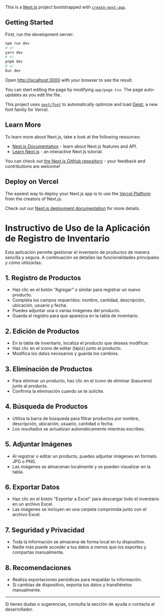 This is a [Next.js](https://nextjs.org) project bootstrapped with [`create-next-app`](https://nextjs.org/docs/app/api-reference/cli/create-next-app).

## Getting Started

First, run the development server:

```bash
npm run dev
# or
yarn dev
# or
pnpm dev
# or
bun dev
```

Open [http://localhost:3000](http://localhost:3000) with your browser to see the result.

You can start editing the page by modifying `app/page.tsx`. The page auto-updates as you edit the file.

This project uses [`next/font`](https://nextjs.org/docs/app/building-your-application/optimizing/fonts) to automatically optimize and load [Geist](https://vercel.com/font), a new font family for Vercel.

## Learn More

To learn more about Next.js, take a look at the following resources:

- [Next.js Documentation](https://nextjs.org/docs) - learn about Next.js features and API.
- [Learn Next.js](https://nextjs.org/learn) - an interactive Next.js tutorial.

You can check out [the Next.js GitHub repository](https://github.com/vercel/next.js) - your feedback and contributions are welcome!

## Deploy on Vercel

The easiest way to deploy your Next.js app is to use the [Vercel Platform](https://vercel.com/new?utm_medium=default-template&filter=next.js&utm_source=create-next-app&utm_campaign=create-next-app-readme) from the creators of Next.js.

Check out our [Next.js deployment documentation](https://nextjs.org/docs/app/building-your-application/deploying) for more details.


# Instructivo de Uso de la Aplicación de Registro de Inventario

Esta aplicación permite gestionar el inventario de productos de manera sencilla y segura. A continuación se detallan las funcionalidades principales y cómo utilizarlas:

## 1. Registro de Productos
- Haz clic en el botón "Agregar" o similar para registrar un nuevo producto.
- Completa los campos requeridos: nombre, cantidad, descripción, ubicación, usuario y fecha.
- Puedes adjuntar una o varias imágenes del producto.
- Guarda el registro para que aparezca en la tabla de inventario.

## 2. Edición de Productos
- En la tabla de inventario, localiza el producto que deseas modificar.
- Haz clic en el ícono de editar (lápiz) junto al producto.
- Modifica los datos necesarios y guarda los cambios.

## 3. Eliminación de Productos
- Para eliminar un producto, haz clic en el ícono de eliminar (basurero) junto al producto.
- Confirma la eliminación cuando se te solicite.

## 4. Búsqueda de Productos
- Utiliza la barra de búsqueda para filtrar productos por nombre, descripción, ubicación, usuario, cantidad o fecha.
- Los resultados se actualizan automáticamente mientras escribes.

## 5. Adjuntar Imágenes
- Al registrar o editar un producto, puedes adjuntar imágenes en formato JPG o PNG.
- Las imágenes se almacenan localmente y se pueden visualizar en la tabla.

## 6. Exportar Datos
- Haz clic en el botón "Exportar a Excel" para descargar todo el inventario en un archivo Excel.
- Las imágenes se incluyen en una carpeta comprimida junto con el archivo Excel.

## 7. Seguridad y Privacidad
- Toda la información se almacena de forma local en tu dispositivo.
- Nadie más puede acceder a tus datos a menos que los exportes y compartas manualmente.

## 8. Recomendaciones
- Realiza exportaciones periódicas para respaldar tu información.
- Si cambias de dispositivo, exporta tus datos y transfiérelos manualmente.

---

Si tienes dudas o sugerencias, consulta la sección de ayuda o contacta al desarrollador.
